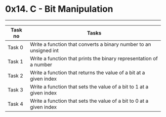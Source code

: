 # 0x14. C - Bit Manipulation
---
|Task no |Tasks	|
|--------|------|
|Task 0  |Write a function that converts a binary number to an unsigned int|
|Task 1  |Write a function that prints the binary representation of a number|
|Task 2  |Write a function that returns the value of a bit at a given index|
|Task 3  |Write a function that sets the value of a bit to 1 at a given index|
|Task 4  |Write a function that sets the value of a bit to 0 at a given index|

